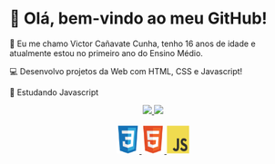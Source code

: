 <h1 style="font-weight: bold">👋 Olá, bem-vindo ao meu GitHub!</h1>

<p>👤 Eu me chamo Victor Cañavate Cunha, tenho 16 anos de idade e atualmente estou no primeiro ano do Ensino Médio.</p>
<p>💻 Desenvolvo projetos da Web com HTML, CSS e Javascript!</p>
<p>📖 Estudando Javascript</p>

<div align="center">
  <a href="https://github.com/victor-canavate">
  <img height="180em" src="https://github-readme-stats.vercel.app/api?username=victor-canavate&show_icons=true&theme=dark&include_all_commits=true&count_private=true"/>
  <img height="180em" src="https://github-readme-stats.vercel.app/api/top-langs/?username=victor-canavate&layout=compact&langs_count=7&theme=dark"/>
</div>

<br>

<div align="center">
  <img alt="CSS" width="40" height="50" src="https://raw.githubusercontent.com/devicons/devicon/master/icons/css3/css3-original.svg">
  <img alt="HTML" width="40" height="50" src="https://raw.githubusercontent.com/devicons/devicon/master/icons/html5/html5-original.svg">
  <img alt="Javascript" width="40" height="50" src="https://raw.githubusercontent.com/devicons/devicon/master/icons/javascript/javascript-original.svg">
